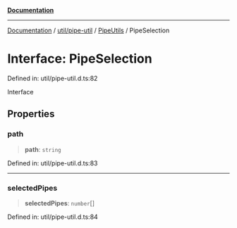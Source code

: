 [**Documentation**](../../../../../index.md)

***

[Documentation](../../../../../index.md) / [util/pipe-util](../../../index.md) / [PipeUtils](../index.md) / PipeSelection

# Interface: PipeSelection

Defined in: util/pipe-util.d.ts:82

Interface

## Properties

### path

> **path**: `string`

Defined in: util/pipe-util.d.ts:83

***

### selectedPipes

> **selectedPipes**: `number`[]

Defined in: util/pipe-util.d.ts:84
